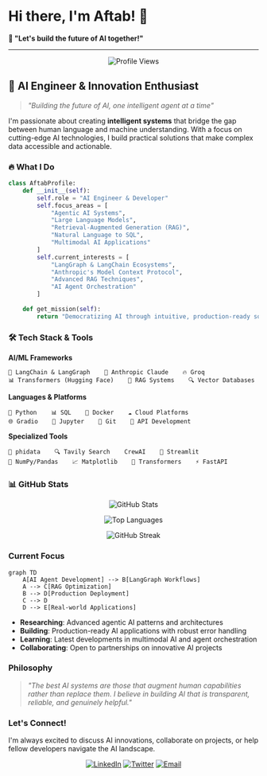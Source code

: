 # Hi there, I'm Aftab! 👋
 
**💬 "Let's build the future of AI together!"** 
  
</div> 

--- 

<div align="center">
  <img src="https://komarev.com/ghpvc/?username=Aftabbs&style=for-the-badge&color=blueviolet" alt="Profile Views"/>
</div>


## 🚀 AI Engineer & Innovation Enthusiast

> *"Building the future of AI, one intelligent agent at a time"*

I'm passionate about creating **intelligent systems** that bridge the gap between human language and machine understanding. With a focus on cutting-edge AI technologies, I build practical solutions that make complex data accessible and actionable.

### 🔥 What I Do

```python
class AftabProfile:
    def __init__(self):
        self.role = "AI Engineer & Developer"
        self.focus_areas = [
            "Agentic AI Systems",
            "Large Language Models", 
            "Retrieval-Augmented Generation (RAG)",
            "Natural Language to SQL",
            "Multimodal AI Applications"
        ]
        self.current_interests = [
            "LangGraph & LangChain Ecosystems",
            "Anthropic's Model Context Protocol",
            "Advanced RAG Techniques",
            "AI Agent Orchestration"
        ]
    
    def get_mission(self):
        return "Democratizing AI through intuitive, production-ready solutions"
```



### 🛠️ Tech Stack & Tools

**AI/ML Frameworks**
```
🧠 LangChain & LangGraph    🤖 Anthropic Claude    🔥 Groq
📊 Transformers (Hugging Face)    🎯 RAG Systems    🔍 Vector Databases
```

**Languages & Platforms**
```
🐍 Python    📊 SQL    🐳 Docker    ☁️ Cloud Platforms
🌐 Gradio    📓 Jupyter    🔧 Git    🚀 API Development
```

**Specialized Tools**
```
🔗 phidata    🔍 Tavily Search    CrewAI    🎨 Streamlit
🧮 NumPy/Pandas    📈 Matplotlib    🤗 Transformers    ⚡ FastAPI
```

### 📊 GitHub Stats

<div align="center">
  
![GitHub Stats](https://github-readme-stats.vercel.app/api?username=Aftabbs&show_icons=true&theme=radical&hide_border=true&count_private=true)

![Top Languages](https://github-readme-stats.vercel.app/api/top-langs/?username=Aftabbs&layout=compact&theme=radical&hide_border=true)

![GitHub Streak](https://streak-stats.demolab.com/?user=Aftabbs&theme=radical&hide_border=true)

</div>

### Current Focus

```mermaid
graph TD
    A[AI Agent Development] --> B[LangGraph Workflows]
    A --> C[RAG Optimization]
    B --> D[Production Deployment]
    C --> D
    D --> E[Real-world Applications]
```

-  **Researching**: Advanced agentic AI patterns and architectures
-  **Building**: Production-ready AI applications with robust error handling
-  **Learning**: Latest developments in multimodal AI and agent orchestration
-  **Collaborating**: Open to partnerships on innovative AI projects

### Philosophy

> *"The best AI systems are those that augment human capabilities rather than replace them. I believe in building AI that is transparent, reliable, and genuinely helpful."*


###  Let's Connect!

I'm always excited to discuss AI innovations, collaborate on projects, or help fellow developers navigate the AI landscape.

<div align="center">

[![LinkedIn](https://img.shields.io/badge/-LinkedIn-0077B5?style=for-the-badge&logo=linkedin&logoColor=white)](https://www.linkedin.com/in/mohammed-aftab-526b7a257/)
[![Twitter](https://img.shields.io/badge/-Medium-1DA1F2?style=for-the-badge&logo=medium&logoColor=black)](https://medium.com/@aftab001x)
[![Email](https://img.shields.io/badge/-Email-D14836?style=for-the-badge&logo=gmail&logoColor=white)](mailto:aftab001x@gmail.com)



